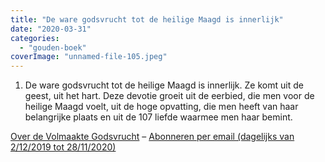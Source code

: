 ```yaml
---
title: "De ware godsvrucht tot de heilige Maagd is innerlijk"
date: "2020-03-31"
categories: 
  - "gouden-boek"
coverImage: "unnamed-file-105.jpeg"
---
```


1) De ware godsvrucht tot de heilige Maagd is innerlijk. Ze komt uit de geest, uit het hart. Deze devotie groeit uit de eerbied, die men voor de heilige Maagd voelt, uit de hoge opvatting, die men heeft van haar belangrijke plaats en uit de 107 liefde waarmee men haar bemint.

[Over de Volmaakte Godsvrucht](/blog/een-jaar-lang-volmaakte-godsvrucht/) – [Abonneren per email (dagelijks van 2/12/2019 tot 28/11/2020)](http://eepurl.com/9RKvX)

